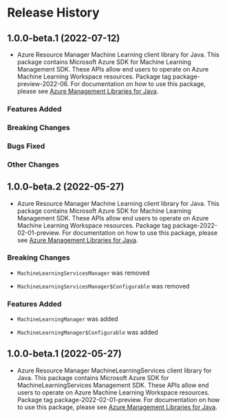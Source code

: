 # Release History

## 1.0.0-beta.1 (2022-07-12)

- Azure Resource Manager Machine Learning client library for Java. This package contains Microsoft Azure SDK for Machine Learning Management SDK. These APIs allow end users to operate on Azure Machine Learning Workspace resources. Package tag package-preview-2022-06. For documentation on how to use this package, please see [Azure Management Libraries for Java](https://aka.ms/azsdk/java/mgmt).

### Features Added

### Breaking Changes

### Bugs Fixed

### Other Changes

## 1.0.0-beta.2 (2022-05-27)

- Azure Resource Manager Machine Learning client library for Java. This package contains Microsoft Azure SDK for Machine Learning Management SDK. These APIs allow end users to operate on Azure Machine Learning Workspace resources. Package tag package-2022-02-01-preview. For documentation on how to use this package, please see [Azure Management Libraries for Java](https://aka.ms/azsdk/java/mgmt).

### Breaking Changes

* `MachineLearningServicesManager` was removed

* `MachineLearningServicesManager$Configurable` was removed

### Features Added

* `MachineLearningManager` was added

* `MachineLearningManager$Configurable` was added

## 1.0.0-beta.1 (2022-05-27)

- Azure Resource Manager MachineLearningServices client library for Java. This package contains Microsoft Azure SDK for MachineLearningServices Management SDK. These APIs allow end users to operate on Azure Machine Learning Workspace resources. Package tag package-2022-02-01-preview. For documentation on how to use this package, please see [Azure Management Libraries for Java](https://aka.ms/azsdk/java/mgmt).
